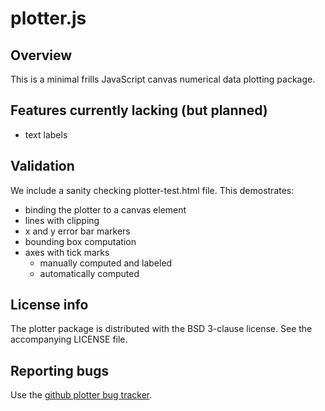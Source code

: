 # plotter.js

## Overview

This is a minimal frills JavaScript canvas numerical data plotting package.

## Features currently lacking (but planned)

- text labels

## Validation

We include a sanity checking plotter-test.html file. This demostrates:

- binding the plotter to a canvas element
- lines with clipping
- x and y error bar markers
- bounding box computation
- axes with tick marks
  - manually computed and labeled
  - automatically computed

## License info

The plotter package is distributed with the BSD 3-clause license. See
the accompanying LICENSE file.

## Reporting bugs

Use the [github plotter bug
tracker](https://github.com/tinkerator/plotter/issues).
